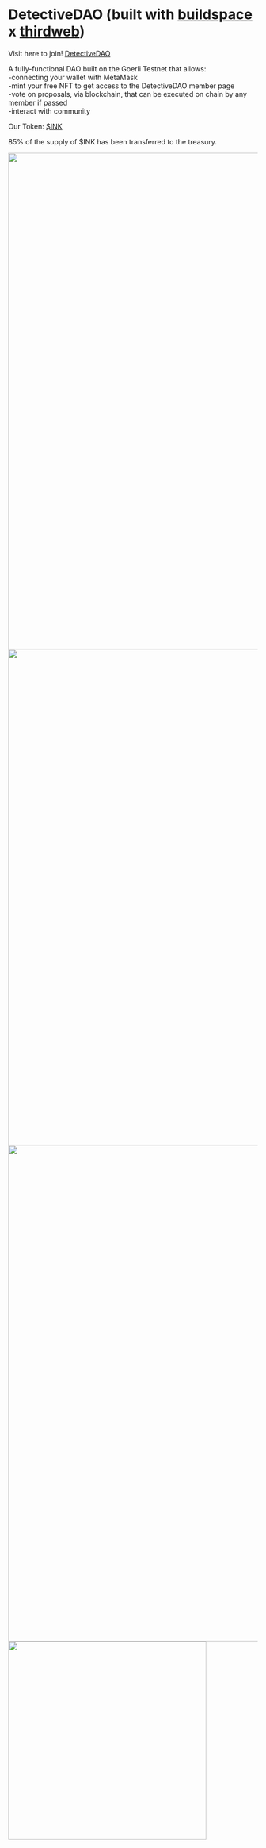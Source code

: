 # DetectiveDAO (built with [buildspace](https://buildspace.so/) x [thirdweb](https://thirdweb.com/dashboard))
Visit here to join! [DetectiveDAO](https://detective-dao.rohanprashanth.repl.co/)

A fully-functional DAO built on the Goerli Testnet that allows: \
-connecting your wallet with MetaMask \
-mint your free NFT to get access to the DetectiveDAO member page \
-vote on proposals, via blockchain, that can be executed on chain by any member if passed \
-interact with community

Our Token: [$INK](https://goerli.etherscan.io/token/0xc35770cd37e0bc22cf8ed0341aa071c64f2ebb15?a=0xF72db5598Fc4349dF20ef0ff281D01C7E6c2F31b) 

85% of the supply of $INK has been transferred to the treasury.

<img src="https://imgur.com/YZFX6Ar.png" width="1000">
<img src="https://imgur.com/zWHd3zZ.png" width="1000">
<img src="https://imgur.com/ZMWX1m0.png" width="1000">
<img src="https://imgur.com/UA2Lpp3.png" width="400">

